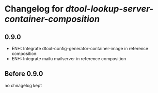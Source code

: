 # Changelog for *dtool-lookup-server-container-composition*

## 0.9.0

- ENH: Integrate dtool-config-generator-container-image in reference composition
- ENH: Integrate mailu mailserver in reference composition

## Before 0.9.0

no chnagelog kept
